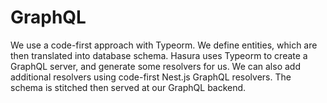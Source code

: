 # GraphQL

We use a code-first approach with Typeorm. We define entities, which are then translated into database schema. Hasura uses Typeorm to create a GraphQL server, and generate some resolvers for us. We can also add additional resolvers using code-first Nest.js GraphQL resolvers. The schema is stitched then served at our GraphQL backend.
